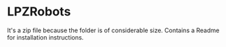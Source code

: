 # LPZRobots
It's a zip file because the folder is of considerable size. Contains a Readme for installation instructions.
